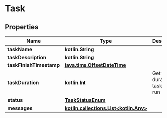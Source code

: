
# Task

## Properties
Name | Type | Description | Notes
------------ | ------------- | ------------- | -------------
**taskName** | **kotlin.String** |  | 
**taskDescription** | **kotlin.String** |  | 
**taskFinishTimestamp** | [**java.time.OffsetDateTime**](java.time.OffsetDateTime.md) |  | 
**taskDuration** | **kotlin.Int** | Get the duration a task took to run |  [readonly]
**status** | [**TaskStatusEnum**](TaskStatusEnum.md) |  | 
**messages** | [**kotlin.collections.List&lt;kotlin.Any&gt;**](kotlin.Any.md) |  | 



